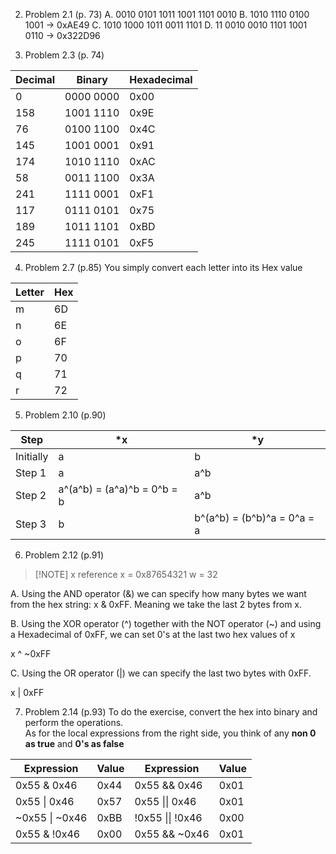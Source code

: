 2. Problem 2.1 (p. 73)
A. 0010 0101 1011 1001 1101 0010
B. 1010 1110 0100 1001 -> 0xAE49
C. 1010 1000 1011 0011 1101
D. 11 0010 0010 1101 1001 0110 -> 0x322D96

3. Problem 2.3 (p. 74)

| Decimal | Binary    | Hexadecimal |
| ------- | --------- | ----------- |
| 0       | 0000 0000 | 0x00        |
| 158     | 1001 1110 | 0x9E        |
| 76      | 0100 1100 | 0x4C        |
| 145     | 1001 0001 | 0x91        |
| 174     | 1010 1110 | 0xAC        |
| 58      | 0011 1100 | 0x3A        |
| 241     | 1111 0001 | 0xF1        |
| 117     | 0111 0101 | 0x75        |
| 189     | 1011 1101 | 0xBD        |
| 245     | 1111 0101 | 0xF5        |

4. Problem 2.7 (p.85)
You simply convert each letter into its Hex value

| Letter | Hex |
| ------ | --- |
| m      | 6D  |
| n      | 6E  |
| o      | 6F  |
| p      | 70  |
| q      | 71  |
| r      | 72  | 


5. Problem 2.10 (p.90)

| Step      | \*x                         | \*y |
| --------- | --------------------------- | --- |
| Initially | a                           | b   |
| Step 1    | a                           | a^b |
| Step 2    | a^(a^b) = (a^a)^b = 0^b = b | a^b |
| Step 3    | b                           | b^(a^b) = (b^b)^a = 0^a = a    |


6. Problem 2.12 (p.91)

> [!NOTE] x reference
> x = 0x87654321
> w = 32

A. Using the AND operator (&) we can specify how many bytes we want from the hex string: x & 0xFF. Meaning we take the last 2 bytes from x.

B. Using the XOR operator (^) together with the NOT operator (~) and using a Hexadecimal of 0xFF, we can set 0's at the last two hex values of x

x ^ ~0xFF

C. Using the OR operator (|) we can specify the last two bytes with 0xFF.

x | 0xFF


7. Problem 2.14 (p.93)
To do the exercise, convert the hex into binary and perform the operations.  
As for the local expressions from the right side, you think of any **non 0 as true** and **0's as false**

| Expression     | Value | Expression       | Value |
| -------------- | ----- | ---------------- | ----- |
| 0x55 & 0x46    | 0x44  | 0x55 && 0x46     | 0x01  |
| 0x55 \| 0x46   | 0x57  | 0x55 \|\| 0x46   | 0x01  |
| ~0x55 \| ~0x46 | 0xBB  | !0x55 \|\| !0x46 | 0x00  |
| 0x55 & !0x46   | 0x00  | 0x55 && ~0x46    | 0x01  |
